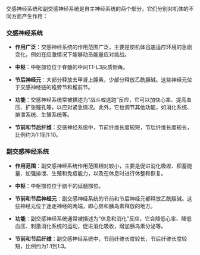 交感神经系统和副交感神经系统是自主神经系统的两个部分，它们分别对机体的不同方面产生作用：

### 交感神经系统
- **作用广泛**：交感神经系统的作用范围广泛，主要是使机体迅速适应环境的急剧变化，例如在应激情况下能够动员能量应对挑战。
  
- **中枢**：中枢部位位于脊髓的中间T1-L3灰质侧角。
  
- **节后神经元**：大部分释放去甲肾上腺素，少部分释放乙酰胆碱。这些神经元位于交感神经链的椎旁节和椎前节。
  
- **功能**：交感神经系统常被描述为“战斗或逃跑”反应，它可以加快心率、提高血压、扩张瞳孔等，以应对紧急情况。此外，它也调节其他功能，如消化系统、排泄系统、生殖系统等。
  
- **节前和节后纤维**：交感神经系统中，节前纤维长度较短，节后纤维长度较长，比例约为1:1到1:10。
  
### 副交感神经系统
- **作用范围**：副交感神经系统作用范围相对较小，主要是促进消化吸收、积蓄能量、加强排泄、生殖和免疫能力，以及在休息时进行休整和恢复。
  
- **中枢**：中枢部位位于脑干的延髓部位。
  
- **节前和节后神经元**：副交感神经系统的节前和节后神经元都释放乙酰胆碱。这些神经元位于迷走神经的两端，即心房和胰岛素释放的地方。
  
- **功能**：副交感神经系统通常被描述为“休息和消化”反应，它会降低心率、降低血压、刺激消化系统的运动，促进消化吸收，增加胰岛素分泌等。
  
- **节前和节后纤维**：副交感神经系统中，节前纤维长度较长，节后纤维长度较短，比例约为1:1到1:3。